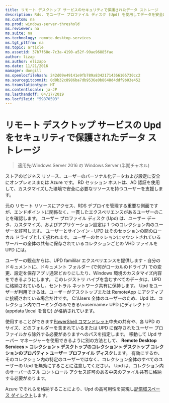 ```yaml
---
title: リモート デスクトップ サービスのセキュリティで保護されたデータ ストレージ
description: Rds. でユーザー プロファイル ディスク (Upd) を使用してデータを安全に格納するための情報のプランニング
ms.custom: na
ms.prod: windows-server-threshold
ms.reviewer: na
ms.suite: na
ms.technology: remote-desktop-services
ms.tgt_pltfrm: na
ms.topic: article
ms.assetid: 37b7f68e-7c3a-4190-a52f-99ae96885fae
author: lizap
ms.author: elizapo
ms.date: 11/21/2016
manager: dongill
ms.openlocfilehash: 242d09e49141e9fb789a83421714366105730cc2
ms.sourcegitcommit: 0d0b32c8986ba7db9536e0b8648d4ddf9b03e452
ms.translationtype: HT
ms.contentlocale: ja-JP
ms.lasthandoff: 04/17/2019
ms.locfileid: "59870593"
---
```

# <a name="remote-desktop-services---secure-data-storage-with-upds"></a>リモート デスクトップ サービスの Upd をセキュリティで保護されたデータ ストレージ

>適用先:Windows Server 2016 の Windows Server (半期チャネル)

ストアのビジネス リソース、ユーザーのパーソナル化データおよび設定に安全にオンプレミスまたは Azure です。 RD セッション ホストは、AD 認証を使用して、カスタマイズした環境で安全に必要なリソースを持つユーザーを支援します。 

元の リモート リソースにアクセス、RDS デプロイを管理する重要な側面ですが、エンドポイントに関係なく、一貫したエクスペリエンスがあるユーザーのことを確認します。 ユーザー プロファイル ディスク (Upd) は、ユーザー データ、カスタマイズ、およびアプリケーション設定は 1 つのコレクション内のユーザーを許可します。 ユーザーとサインイン - UPD はそのセッションの間のローカル ドライブとして扱われます。 ユーザーのセッションにマウントされているサーバーの全体の共有に保存されているコレクションごとの VHD ファイルを UPD には。 

ユーザーの観点からは、UPD famililar エクスペリエンスを提供します - 自分のドキュメントに、ドキュメント フォルダー (で何がローカルのドライブ) での変更、設定を保存アプリ通常どおりにしたり、Windows 環境のカスタマイズ内容をできるようにします。 このレジストリ ハイブを含むすべてのデータは、UPD に格納されているし、セントラル ネットワーク共有に保持します。 Upd をユーザーが利用できるは、ユーザーがデスクトップまたは RemoteApp にアクティブに接続されている場合だけです。 C:\Users 全体のユーザーのため、Upd は、コレクション内でローミングのみできる&#92;\<username\> UPD にディレクトリ (appdata \local を含む) が格納されています。

使用することができます[PowerShell コマンドレット](https://technet.microsoft.com/library/jj215443.aspx)中央の共有や、各 UPD のサイズ、どのフォルダーを含まれているまたは UPD に保存されたユーザー プロファイルから除外する必要がありますへのパスを指定します。 移動して Upd サーバー マネージャーを使用できるように別の方法として、 **Remote Desktop Services > コレクション > デスクトップのコレクション > デスクトップ コレクションのプロパティ > ユーザー プロファイル ディスク**します。 有効にするか、そのコレクション内の特定のユーザーではなく、コレクション全体のすべてのユーザーの Upd を無効にすることに注意してください。 Upd は、コレクション内のサーバーのフル コントロール アクセス許可のある中央のファイル共有に格納する必要があります。 

Azure でそれらを格納することにより、Upd の高可用性を実現し[記憶域スペース ダイレクト](rds-storage-spaces-direct-deployment.md)します。 